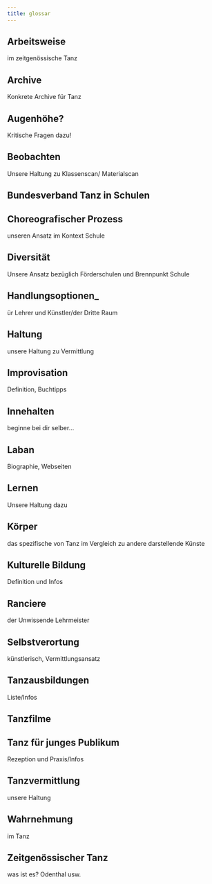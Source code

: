 ```yaml
---
title: glossar
---
```


## Arbeitsweise
im zeitgenössische Tanz

## Archive
Konkrete Archive für Tanz

## Augenhöhe?
Kritische Fragen dazu!

## Beobachten
Unsere Haltung zu Klassenscan/ Materialscan

## Bundesverband Tanz in Schulen

## Choreografischer Prozess
unseren Ansatz im Kontext Schule

## Diversität
Unsere Ansatz bezüglich Förderschulen und Brennpunkt Schule

## Handlungsoptionen_
ür Lehrer und Künstler/der Dritte Raum

## Haltung
unsere Haltung zu Vermittlung

## Improvisation
Definition, Buchtipps

## Innehalten
beginne bei dir selber…

## Laban
Biographie, Webseiten

## Lernen
Unsere Haltung dazu

## Körper
das spezifische von Tanz im Vergleich zu andere darstellende Künste

## Kulturelle Bildung
Definition und Infos

## Ranciere
der Unwissende Lehrmeister

## Selbstverortung
künstlerisch, Vermittlungsansatz

## Tanzausbildungen
Liste/Infos

## Tanzfilme

## Tanz für junges Publikum
Rezeption und Praxis/Infos

## Tanzvermittlung
unsere Haltung

## Wahrnehmung
im Tanz

## Zeitgenössischer Tanz
was ist es? Odenthal usw.
